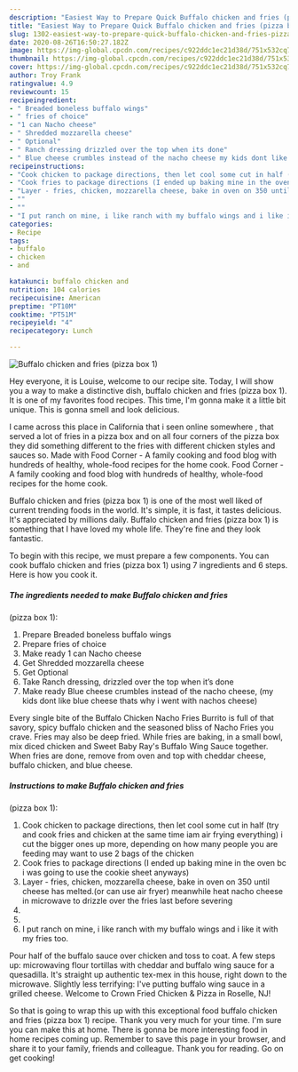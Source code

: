 ```yaml
---
description: "Easiest Way to Prepare Quick Buffalo chicken and fries (pizza box 1)"
title: "Easiest Way to Prepare Quick Buffalo chicken and fries (pizza box 1)"
slug: 1302-easiest-way-to-prepare-quick-buffalo-chicken-and-fries-pizza-box-1
date: 2020-08-26T16:50:27.182Z
image: https://img-global.cpcdn.com/recipes/c922ddc1ec21d38d/751x532cq70/buffalo-chicken-and-fries-pizza-box-1-recipe-main-photo.jpg
thumbnail: https://img-global.cpcdn.com/recipes/c922ddc1ec21d38d/751x532cq70/buffalo-chicken-and-fries-pizza-box-1-recipe-main-photo.jpg
cover: https://img-global.cpcdn.com/recipes/c922ddc1ec21d38d/751x532cq70/buffalo-chicken-and-fries-pizza-box-1-recipe-main-photo.jpg
author: Troy Frank
ratingvalue: 4.9
reviewcount: 15
recipeingredient:
- " Breaded boneless buffalo wings"
- " fries of choice"
- "1 can Nacho cheese"
- " Shredded mozzarella cheese"
- " Optional"
- " Ranch dressing drizzled over the top when its done"
- " Blue cheese crumbles instead of the nacho cheese my kids dont like blue cheese thats why i went with nachos cheese"
recipeinstructions:
- "Cook chicken to package directions, then let cool some cut in half (try and cook fries and chicken at the same time iam air frying everything) i cut the bigger ones up more, depending on how many people you are feeding may want to use 2 bags of the chicken"
- "Cook fries to package directions (I ended up baking mine in the oven bc i was going to use the cookie sheet anyways)"
- "Layer - fries, chicken, mozzarella cheese, bake in oven on 350 until cheese has melted.(or can use air fryer) meanwhile heat nacho cheese in microwave to drizzle over the fries last before severing"
- ""
- ""
- "I put ranch on mine, i like ranch with my buffalo wings and i like it with my fries too."
categories:
- Recipe
tags:
- buffalo
- chicken
- and

katakunci: buffalo chicken and 
nutrition: 104 calories
recipecuisine: American
preptime: "PT10M"
cooktime: "PT51M"
recipeyield: "4"
recipecategory: Lunch

---
```



![Buffalo chicken and fries
(pizza box 1)](https://img-global.cpcdn.com/recipes/c922ddc1ec21d38d/751x532cq70/buffalo-chicken-and-fries-pizza-box-1-recipe-main-photo.jpg)

Hey everyone, it is Louise, welcome to our recipe site. Today, I will show you a way to make a distinctive dish, buffalo chicken and fries
(pizza box 1). It is one of my favorites food recipes. This time, I'm gonna make it a little bit unique. This is gonna smell and look delicious.

I came across this place in California that i seen online somewhere , that served a lot of fries in a pizza box and on all four corners of the pizza box they did something different to the fries with different chicken styles and sauces so. Made with Food Corner - A family cooking and food blog with hundreds of healthy, whole-food recipes for the home cook. Food Corner - A family cooking and food blog with hundreds of healthy, whole-food recipes for the home cook.

Buffalo chicken and fries
(pizza box 1) is one of the most well liked of current trending foods in the world. It's simple, it is fast, it tastes delicious. It's appreciated by millions daily. Buffalo chicken and fries
(pizza box 1) is something that I have loved my whole life. They're fine and they look fantastic.


To begin with this recipe, we must prepare a few components. You can cook buffalo chicken and fries
(pizza box 1) using 7 ingredients and 6 steps. Here is how you cook it.

<!--inarticleads1-->

##### The ingredients needed to make Buffalo chicken and fries
(pizza box 1):

1. Prepare  Breaded boneless buffalo wings
1. Prepare  fries of choice
1. Make ready 1 can Nacho cheese
1. Get  Shredded mozzarella cheese
1. Get  Optional
1. Take  Ranch dressing, drizzled over the top when it’s done
1. Make ready  Blue cheese crumbles instead of the nacho cheese, (my kids dont like blue cheese thats why i went with nachos cheese)


Every single bite of the Buffalo Chicken Nacho Fries Burrito is full of that savory, spicy buffalo chicken and the seasoned bliss of Nacho Fries you crave. Fries may also be deep fried. While fries are baking, in a small bowl, mix diced chicken and Sweet Baby Ray&#39;s Buffalo Wing Sauce together. When fries are done, remove from oven and top with cheddar cheese, buffalo chicken, and blue cheese. 

<!--inarticleads2-->

##### Instructions to make Buffalo chicken and fries
(pizza box 1):

1. Cook chicken to package directions, then let cool some cut in half (try and cook fries and chicken at the same time iam air frying everything) i cut the bigger ones up more, depending on how many people you are feeding may want to use 2 bags of the chicken
1. Cook fries to package directions (I ended up baking mine in the oven bc i was going to use the cookie sheet anyways)
1. Layer - fries, chicken, mozzarella cheese, bake in oven on 350 until cheese has melted.(or can use air fryer) meanwhile heat nacho cheese in microwave to drizzle over the fries last before severing
1. 
1. 
1. I put ranch on mine, i like ranch with my buffalo wings and i like it with my fries too.


Pour half of the buffalo sauce over chicken and toss to coat. A few steps up: microwaving flour tortillas with cheddar and buffalo wing sauce for a quesadilla. It&#39;s straight up authentic tex-mex in this house, right down to the microwave. Slightly less terrifying: I&#39;ve putting buffalo wing sauce in a grilled cheese. Welcome to Crown Fried Chicken &amp; Pizza in Roselle, NJ! 

So that is going to wrap this up with this exceptional food buffalo chicken and fries
(pizza box 1) recipe. Thank you very much for your time. I'm sure you can make this at home. There is gonna be more interesting food in home recipes coming up. Remember to save this page in your browser, and share it to your family, friends and colleague. Thank you for reading. Go on get cooking!
